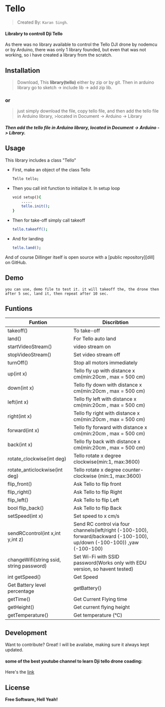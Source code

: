 # Tello
> Created By: `Karan Singh`.
####  Librabry to controll Dji Tello
As there was no library available to control the Tello DJI drone by nodemcu or by Arduino, there was only 1 library founded, but even that was not working, so i have created a library from the scratch.

## Installation
 > Download, This **library(tello)** either by zip or by git.
 > Then in arduino library go to sketch -> include lib -> add zip lib.
 ### or
 >just simply download the file, copy tello file, and then add the tello file in Arduino library, >located in Document -> Arduino -> Library
##### Then add the tello file in Arduino library, located in Document -> Arduino -> Library.

## Usage
This library includes a class "Tello"
- First, make an object of the class Tello
    ```sh
    Tello tello;
    ```
- Then you call init function to initialize it. In setup loop
    ```sh
    void setup(){
        .....
        tello.init();
    }
    ```
-  Then for take-off simply call takeoff
    ```sh
    tello.takeoff();
    ```
- And for landing 
    ```sh
    tello.land();
    ```
And of course Dillinger itself is open source with a [public repository][dill]
 on GitHub.


## Demo
    you can use, demo file to test it. it will takeoff the, the drone then after 5 sec, land it, then repeat after 10 sec.
## Funtions

| Funtion | Discribtion |
| ------ | ------ |
| takeoff() | To take-off |
|  land() |For Tello auto land |
| startVideoStream() | video stream on |
| stopVideoStream() | Set video stream off |
| turnOff() | Stop all motors immediately |
| up(int x) | Tello fly up with distance x cm(min:20cm , max = 500 cm) |
|down(int x)|Tello fly down with distance x cm(min:20cm , max = 500 cm)|
|left(int x)|Tello fly left with distance x cm(min:20cm , max = 500 cm)|
|right(int x)|Tello fly right with distance x cm(min:20cm , max = 500 cm)|
|forward(int x)|Tello fly forward with distance x cm(min:20cm , max = 500 cm)|
|back(int x)|Tello fly back with distance x cm(min:20cm , max = 500 cm)|
|rotate_clockwise(int deg)|Tello rotate x degree clockwise(min:1, max:3600)|
|rotate_anticlockwise(int deg)|Tello rotate x degree counter-clockwise	(min:1, max:3600)|
|flip_front()|Ask Tello to flip front|
|flip_right()|Ask Tello to flip Right|
|flip_left()|Ask Tello to flip Left|
|bool flip_back()|Ask Tello to flip Back|
|setSpeed(int x)|Set speed to x cm/s|
|sendRCcontrol(int x,int y,int z)|Send RC control via four channels(left/right (-100-100), forward/backward (-100-100), up/down (-100-100)) ,yaw (-100-100)|
|changeWifi(string ssid, string password)|Set Wi-Fi with SSID password(Works only with EDU version, so havent tested)|
|int getSpeed()|Get Speed|
|Get Battery level percentage|getBattery()|
| getTime()|Get Current Flying time|
|getHeight()|Get current flying height|
|getTemperature()|Get temperature (°C)|
## Development
Want to contribute? Great!
I will be availabe, making sure it always kept updated.

#### some of the best youtube channel to learn Dji tello drone coading:
Here's the [link](https://youtu.be/LmEcyQnfpDA)

## License

**Free Software, Hell Yeah!**


